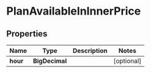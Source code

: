 

# PlanAvailableInInnerPrice


## Properties

| Name | Type | Description | Notes |
|------------ | ------------- | ------------- | -------------|
|**hour** | **BigDecimal** |  |  [optional] |



